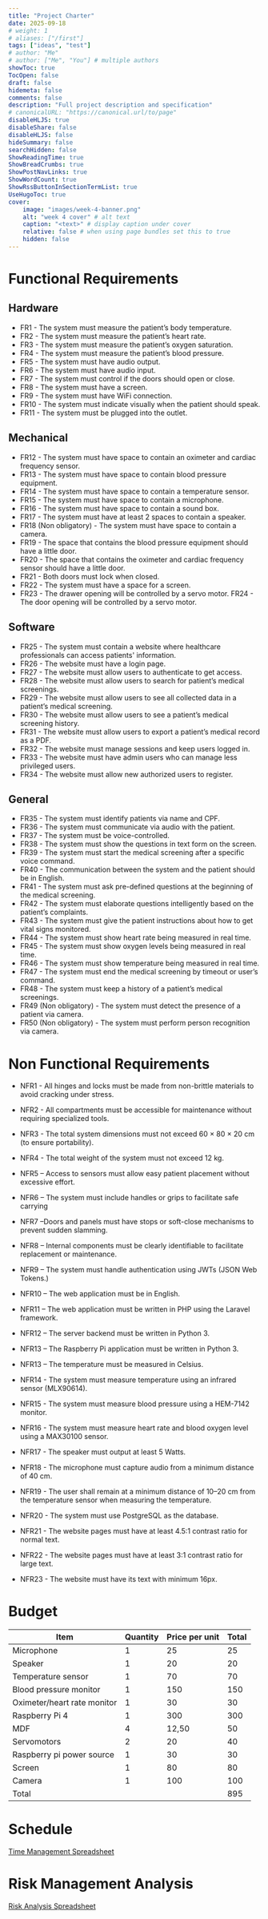 ```yaml
---
title: "Project Charter"
date: 2025-09-18
# weight: 1
# aliases: ["/first"]
tags: ["ideas", "test"]
# author: "Me"
# author: ["Me", "You"] # multiple authors
showToc: true
TocOpen: false
draft: false
hidemeta: false
comments: false
description: "Full project description and specification"
# canonicalURL: "https://canonical.url/to/page"
disableHLJS: true
disableShare: false
disableHLJS: false
hideSummary: false
searchHidden: false
ShowReadingTime: true
ShowBreadCrumbs: true
ShowPostNavLinks: true
ShowWordCount: true
ShowRssButtonInSectionTermList: true
UseHugoToc: true
cover:
    image: "images/week-4-banner.png"
    alt: "week 4 cover" # alt text
    caption: "<text>" # display caption under cover
    relative: false # when using page bundles set this to true
    hidden: false
---
```


# Functional Requirements
## Hardware
- FR1 - The system must measure the patient’s body temperature.
- FR2 - The system must measure the patient’s heart rate.
- FR3 - The system must measure the patient’s oxygen saturation.
- FR4 - The system must measure the patient’s blood pressure.
- FR5 - The system must have audio output.
- FR6 - The system must have audio input.
- FR7 - The system must control if the doors should open or close.
- FR8 - The system must have a screen.
- FR9 - The system must have WiFi connection.
- FR10 - The system must indicate visually when the patient should speak.
- FR11 - The system must be plugged into the outlet.

## Mechanical
- FR12 - The system must have space to contain an oximeter and cardiac frequency sensor.
- FR13 - The system must have space to contain blood pressure equipment.
- FR14 - The system must have space to contain a temperature sensor.
- FR15 - The system must have space to contain a microphone. 
- FR16 - The system must have space to contain a sound box. 
- FR17 - The system must have at least 2 spaces to contain a speaker.
- FR18 (Non obligatory) - The system must have space to contain a camera.
- FR19 - The space that contains the blood pressure equipment should have a little door.
- FR20 - The space that contains the oximeter and cardiac frequency sensor should have a little door.
- FR21 - Both doors must lock when closed.
- FR22 - The system must have a space for a screen.
- FR23 - The drawer opening will be controlled by a servo motor.
FR24 - The door opening will be controlled by a servo motor.

## Software
- FR25 - The system must contain a website where healthcare professionals can access patients' information.
- FR26 - The website must have a login page.
- FR27 - The website must allow users to authenticate to get access.
- FR28 - The website must allow users to search for patient’s medical screenings.
- FR29 - The website must allow users to see all collected data in a patient’s medical screening.
- FR30 - The website must allow users to see a patient’s medical screening history.
- FR31 - The website must allow users to export a patient’s medical record as a PDF.
- FR32 - The website must manage sessions and keep users logged in.
- FR33 - The website must have admin users who can manage less privileged users.
- FR34  - The website must allow new authorized users to register.
 
## General 
- FR35 - The system must identify patients via name and CPF.
- FR36 - The system must communicate via audio with the patient.
- FR37 - The system must be voice-controlled.
- FR38 - The system must show the questions in text form on the screen.
- FR39 - The system must start the medical screening after a specific voice command.
- FR40 - The communication between the system and the patient should be in English.
- FR41 - The system must ask pre-defined questions at the beginning of the medical screening.
- FR42 - The system must elaborate questions intelligently based on the patient’s complaints.
- FR43 - The system must give the patient instructions about how to get vital signs monitored.
- FR44 - The system must show heart rate being measured in real time.
- FR45 - The system must show oxygen levels being measured in real time.
- FR46 - The system must show temperature being measured in real time.
- FR47 - The system must end the medical screening by timeout or user’s command.
- FR48 - The system must keep a history of a patient’s medical screenings.
- FR49 (Non obligatory) - The system must detect the presence of a patient via camera.
- FR50 (Non obligatory) - The system must perform person recognition via camera.
  
# Non Functional Requirements
- NFR1 - All hinges and locks must be made from non-brittle materials to avoid cracking under stress.
- NFR2 - All compartments must be accessible for maintenance without requiring specialized tools.
- NFR3 - The total system dimensions must not exceed 60 × 80 × 20 cm (to ensure portability).
- NFR4 - The total weight of the system must not exceed 12 kg.
- NFR5 – Access to sensors must allow easy patient placement without excessive effort.
- NFR6 – The system must include handles or grips to facilitate safe carrying
- NFR7 –Doors and panels must have stops or soft-close mechanisms to prevent sudden slamming.
- NFR8 – Internal components must be clearly identifiable to facilitate replacement or maintenance.
- NFR9 – The system must handle authentication using JWTs (JSON Web Tokens.)
- NFR10 – The web application must be in English.
- NFR11 – The web application must be written in PHP using the Laravel framework.
- NFR12 – The server backend must be written in Python 3.
- NFR13 – The Raspberry Pi application must be written in Python 3.
- NFR13 – The temperature must be measured in Celsius.

- NFR14 - The system must measure temperature using an infrared sensor (MLX90614). 
- NFR15 - The system must measure blood pressure using a HEM-7142 monitor.
- NFR16 - The system must measure heart rate and blood oxygen level using a MAX30100 sensor.
- NFR17 - The speaker must output at least 5 Watts.
- NFR18 - The microphone must capture audio from a minimum distance of 40 cm.
- NFR19 - The user shall remain at a minimum distance of 10–20 cm from the temperature sensor when measuring the temperature.
- NFR20 - The system must use PostgreSQL as the database.
- NFR21 - The website pages must have at least 4.5:1 contrast ratio for normal text.
- NFR22 - The website pages must have at least 3:1 contrast ratio for large text.
- NFR23 - The website must have its text with minimum 16px.

# Budget

| Item | Quantity | Price per unit | Total |
|---|---|---|---|
| Microphone | 1 | 25 | 25 |
| Speaker | 1 | 20 | 20 |
| Temperature sensor | 1 | 70 | 70 |
| Blood pressure monitor | 1 | 150 | 150 |
| Oximeter/heart rate monitor | 1 | 30 | 30 |
| Raspberry Pi 4 | 1 | 300 | 300 |
| MDF | 4 | 12,50 | 50 |
| Servomotors | 2 | 20 | 40 |
| Raspberry pi power source | 1 | 30 | 30 |
| Screen | 1 | 80 | 80 |
| Camera | 1 | 100 | 100 |
| Total | | | 895 |


# Schedule
[Time Management Spreadsheet](https://docs.google.com/spreadsheets/d/1vU3akLX5LN2Nhp2A6Dwx2Q3G0gA66hAT/edit?usp=sharing&rtpof=true&sd=true)

# Risk Management Analysis
[Risk Analysis Spreadsheet](https://docs.google.com/spreadsheets/d/1rO8OjuWplk_SSPupGUrg3xvEz_gmYyeS/edit?usp=sharing&ouid=102292798235720013692&rtpof=true&sd=true)
